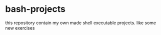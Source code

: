 # bash-projects
this repository contain my own made shell executable projects. like some new exercises 

